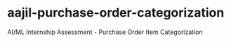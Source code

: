 # aajil-purchase-order-categorization
AI/ML Internship Assessment - Purchase Order Item Categorization
